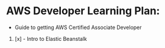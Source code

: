 # AWS Developer Learning Plan:
- Guide to getting AWS Certified Associate Developer

1. [x] - Intro to Elastic Beanstalk